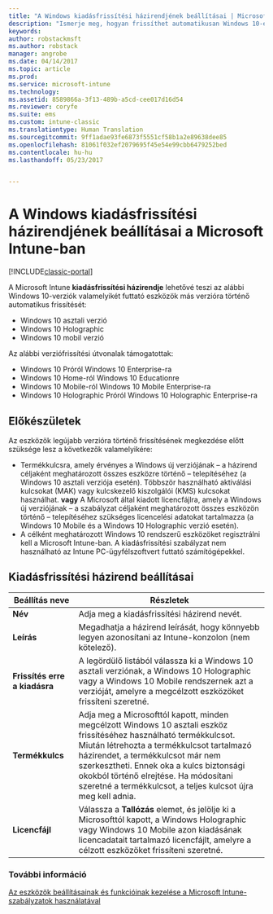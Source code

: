 ```yaml
---
title: "A Windows kiadásfrissítési házirendjének beállításai | Microsoft Docs"
description: "Ismerje meg, hogyan frissíthet automatikusan Windows 10-eszközt más verzióra az Intune segítségével."
keywords: 
author: robstackmsft
ms.author: robstack
manager: angrobe
ms.date: 04/14/2017
ms.topic: article
ms.prod: 
ms.service: microsoft-intune
ms.technology: 
ms.assetid: 8589866a-3f13-489b-a5cd-cee017d16d54
ms.reviewer: coryfe
ms.suite: ems
ms.custom: intune-classic
ms.translationtype: Human Translation
ms.sourcegitcommit: 9ff1adae93fe6873f5551cf58b1a2e89638dee85
ms.openlocfilehash: 81061f032ef2079695f45e54e99cbb6479252bed
ms.contentlocale: hu-hu
ms.lasthandoff: 05/23/2017


---
```


# <a name="windows-edition-upgrade-policy-settings-in-microsoft-intune"></a>A Windows kiadásfrissítési házirendjének beállításai a Microsoft Intune-ban

[!INCLUDE[classic-portal](../includes/classic-portal.md)]

A Microsoft Intune **kiadásfrissítési házirendje** lehetővé teszi az alábbi Windows 10-verziók valamelyikét futtató eszközök más verzióra történő automatikus frissítését:
* Windows 10 asztali verzió
* Windows 10 Holographic
* Windows 10 mobil verzió

Az alábbi verziófrissítési útvonalak támogatottak:
- Windows 10 Próról Windows 10 Enterprise-ra
- Windows 10 Home-ról Windows 10 Educationre
- Windows 10 Mobile-ról Windows 10 Mobile Enterprise-ra
- Windows 10 Holographic Próról Windows 10 Holographic Enterprise-ra

## <a name="before-you-start"></a>Előkészületek
Az eszközök legújabb verzióra történő frissítésének megkezdése előtt szüksége lesz a következők valamelyikére:
* Termékkulcsra, amely érvényes a Windows új verziójának – a házirend céljaként meghatározott összes eszközre történő – telepítéséhez (a Windows 10 asztali verziója esetén). Többször használható aktiválási kulcsokat (MAK) vagy kulcskezelő kiszolgálói (KMS) kulcsokat használhat.
**vagy** A Microsoft által kiadott licencfájlra, amely a Windows új verziójának – a szabályzat céljaként meghatározott összes eszközön történő – telepítéséhez szükséges licencelési adatokat tartalmazza (a Windows 10 Mobile és a Windows 10 Holographic verzió esetén).
* A célként meghatározott Windows 10 rendszerű eszközöket regisztrálni kell a Microsoft Intune-ban. A kiadásfrissítési szabályzat nem használható az Intune PC-ügyfélszoftvert futtató számítógépekkel.

## <a name="edition-upgrade-policy-settings"></a>Kiadásfrissítési házirend beállításai

|Beállítás neve|Részletek|
|-|-|
|**Név**|Adja meg a kiadásfrissítési házirend nevét.|
|**Leírás**|Megadhatja a házirend leírását, hogy könnyebb legyen azonosítani az Intune-konzolon (nem kötelező).
|**Frissítés erre a kiadásra**|A legördülő listából válassza ki a Windows 10 asztali verziónak, a Windows 10 Holographic vagy a Windows 10 Mobile rendszernek azt a verzióját, amelyre a megcélzott eszközöket frissíteni szeretné.
|**Termékkulcs**|Adja meg a Microsofttól kapott, minden megcélzott Windows 10 asztali eszköz frissítéséhez használható termékkulcsot.<br>Miután létrehozta a termékkulcsot tartalmazó házirendet, a termékkulcsot már nem szerkesztheti. Ennek oka a kulcs biztonsági okokból történő elrejtése. Ha módosítani szeretné a termékkulcsot, a teljes kulcsot újra meg kell adnia.
|**Licencfájl**|Válassza a **Tallózás** elemet, és jelölje ki a Microsofttól kapott, a Windows Holographic vagy Windows 10 Mobile azon kiadásának licencadatait tartalmazó licencfájlt, amelyre a célzott eszközöket frissíteni szeretné.

### <a name="see-also"></a>További információ
[Az eszközök beállításainak és funkcióinak kezelése a Microsoft Intune-szabályzatok használatával](manage-settings-and-features-on-your-devices-with-microsoft-intune-policies.md)

